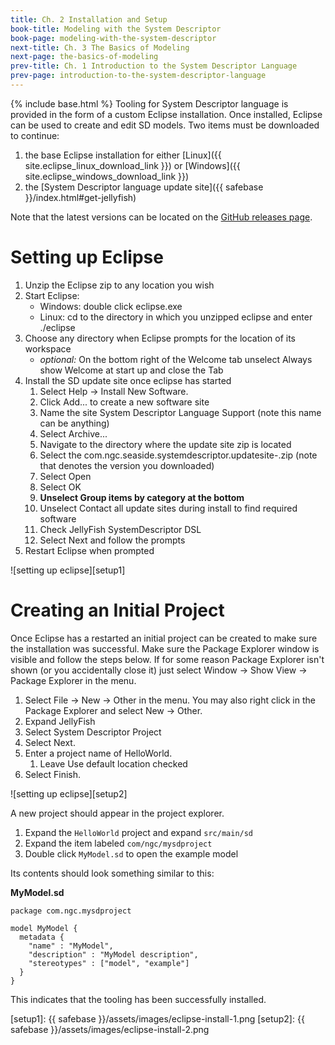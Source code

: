 ```yaml
---
title: Ch. 2 Installation and Setup
book-title: Modeling with the System Descriptor
book-page: modeling-with-the-system-descriptor
next-title: Ch. 3 The Basics of Modeling
next-page: the-basics-of-modeling
prev-title: Ch. 1 Introduction to the System Descriptor Language
prev-page: introduction-to-the-system-descriptor-language
---
```

{% include base.html %}
Tooling for System Descriptor language is provided in the form of a custom Eclipse installation.
Once installed, Eclipse can be used to create and edit SD models.  Two items must be downloaded to continue:
1. the base Eclipse installation for either [Linux]({{ site.eclipse_linux_download_link }}) or [Windows]({{ site.eclipse_windows_download_link }})
1. the [System Descriptor language update site]({{ safebase }}/index.html#get-jellyfish)

Note that the latest versions can be located on the
[GitHub releases page](https://github.ms.northgrum.com/CEACIDE/jellyfish/releases).

# Setting up Eclipse
1. Unzip the Eclipse zip to any location you wish
1. Start Eclipse:
    * Windows: double click eclipse.exe
    * Linux: cd to the directory in which you unzipped eclipse and enter ./eclipse
1. Choose any directory when Eclipse prompts for the location of its workspace
    * *optional:* On the bottom right of the Welcome tab unselect Always show Welcome at start up and close the Tab
1. Install the SD update site once eclipse has started
    1. Select Help → Install New Software.
    1. Click Add... to create a new software site
    1. Name the site System Descriptor Language Support (note this name can be anything)
    1. Select Archive...
    1. Navigate to the directory where the update site zip is located
    1.  Select the com.ngc.seaside.systemdescriptor.updatesite-<version>.zip (note that <version> denotes the version you downloaded)
    1. Select Open
    1. Select OK
    1. **Unselect Group items by category at the bottom**
    1. Unselect Contact all update sites during install to find required software
    1. Check JellyFish SystemDescriptor DSL
    1. Select Next and follow the prompts
1. Restart Eclipse when prompted

![setting up eclipse][setup1]

# Creating an Initial Project
Once Eclipse has a restarted an initial project can be created to make sure the installation was successful.  Make sure
the Package Explorer window is visible and follow the steps below.  If for some reason Package Explorer isn't shown
(or you accidentally close it) just select Window -> Show View -> Package Explorer in the menu.
1. Select File -> New -> Other in the menu.  You may also right click in the Package Explorer and select New -> Other.
1. Expand JellyFish
1. Select System Descriptor Project
1. Select Next.
1. Enter a project name of HelloWorld.
    1. Leave Use default location checked
1. Select Finish.

![setting up eclipse][setup2]

A new project should appear in the project explorer. 
1. Expand the `HelloWorld` project and expand `src/main/sd`
1. Expand the item labeled `com/ngc/mysdproject` 
1. Double click `MyModel.sd` to open the example model

Its contents should look something similar to this:

**MyModel.sd**
```sd
package com.ngc.mysdproject
 
model MyModel {
  metadata {
    "name" : "MyModel",
    "description" : "MyModel description",
    "stereotypes" : ["model", "example"]
  }
}
```
This indicates that the tooling has been successfully installed.

[setup1]: {{ safebase }}/assets/images/eclipse-install-1.png
[setup2]: {{ safebase }}/assets/images/eclipse-install-2.png